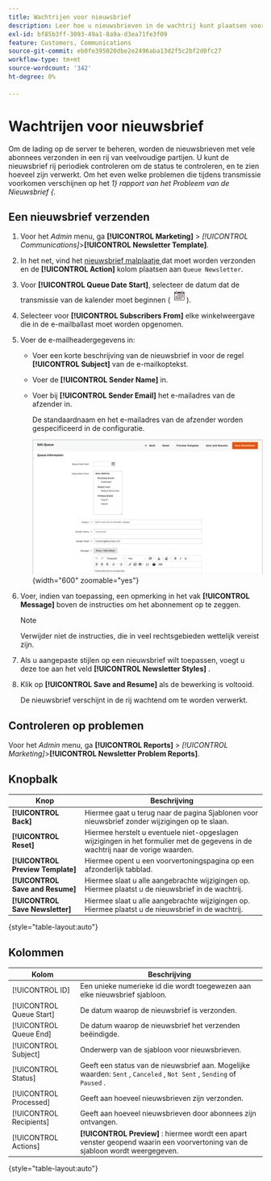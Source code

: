 ```yaml
---
title: Wachtrijen voor nieuwsbrief
description: Leer hoe u nieuwsbrieven in de wachtrij kunt plaatsen voor het verzenden van meerdere batches voor nieuwsbrieven.
exl-id: bf85b3ff-3093-49a1-8a9a-d3ea71fe3f09
feature: Customers, Communications
source-git-commit: eb0fe395020dbe2e2496aba13d2f5c2bf2d0fc27
workflow-type: tm+mt
source-wordcount: '342'
ht-degree: 0%

---
```


# Wachtrijen voor nieuwsbrief

Om de lading op de server te beheren, worden de nieuwsbrieven met vele abonnees verzonden in een rij van veelvoudige partijen. U kunt de nieuwsbrief rij periodiek controleren om de status te controleren, en te zien hoeveel zijn verwerkt. Om het even welke problemen die tijdens transmissie voorkomen verschijnen op het _1} rapport van het Probleem van de Nieuwsbrief {._

## Een nieuwsbrief verzenden

1. Voor het _Admin_ menu, ga **[!UICONTROL Marketing]** > _[!UICONTROL Communications]_>**[!UICONTROL Newsletter Template]**.

1. In het net, vind het [ nieuwsbrief malplaatje ](newsletter-template.md) dat moet worden verzonden en de **[!UICONTROL Action]** kolom plaatsen aan `Queue Newsletter`.

1. Voor **[!UICONTROL Queue Date Start]**, selecteer de datum dat de transmissie van de kalender moet beginnen (![ pictogram van de Kalender ](../assets/icon-calendar.png)).

1. Selecteer voor **[!UICONTROL Subscribers From]** elke winkelweergave die in de e-mailballast moet worden opgenomen.

1. Voer de e-mailheadergegevens in:

   - Voer een korte beschrijving van de nieuwsbrief in voor de regel **[!UICONTROL Subject]** van de e-mailkoptekst.

   - Voer de **[!UICONTROL Sender Name]** in.

   - Voer bij **[!UICONTROL Sender Email]** het e-mailadres van de afzender in.

     De standaardnaam en het e-mailadres van de afzender worden gespecificeerd in de configuratie.

     ![ de rijinformatie van de de rij van de Nieuwsbrief ](./assets/newsletter-queue-information1.png){width="600" zoomable="yes"}

1. Voer, indien van toepassing, een opmerking in het vak **[!UICONTROL Message]** boven de instructies om het abonnement op te zeggen.

   >[!NOTE]
   >
   >Verwijder niet de instructies, die in veel rechtsgebieden wettelijk vereist zijn.

1. Als u aangepaste stijlen op een nieuwsbrief wilt toepassen, voegt u deze toe aan het veld **[!UICONTROL Newsletter Styles]** .

1. Klik op **[!UICONTROL Save and Resume]** als de bewerking is voltooid.

   De nieuwsbrief verschijnt in de rij wachtend om te worden verwerkt.

## Controleren op problemen

Voor het _Admin_ menu, ga **[!UICONTROL Reports]** > _[!UICONTROL Marketing]_>**[!UICONTROL Newsletter Problem Reports]**.

## Knopbalk

| Knop | Beschrijving |
|--- |--- |
| **[!UICONTROL Back]** | Hiermee gaat u terug naar de pagina Sjablonen voor nieuwsbrief zonder wijzigingen op te slaan. |
| **[!UICONTROL Reset]** | Hiermee herstelt u eventuele niet-opgeslagen wijzigingen in het formulier met de gegevens in de wachtrij naar de vorige waarden. |
| **[!UICONTROL Preview Template]** | Hiermee opent u een voorvertoningspagina op een afzonderlijk tabblad. |
| **[!UICONTROL Save and Resume]** | Hiermee slaat u alle aangebrachte wijzigingen op. Hiermee plaatst u de nieuwsbrief in de wachtrij. |
| **[!UICONTROL Save Newsletter]** | Hiermee slaat u alle aangebrachte wijzigingen op. Hiermee plaatst u de nieuwsbrief in de wachtrij. |

{style="table-layout:auto"}

## Kolommen

| Kolom | Beschrijving |
|--- |--- |
| [!UICONTROL ID] | Een unieke numerieke id die wordt toegewezen aan elke nieuwsbrief sjabloon. |
| [!UICONTROL Queue Start] | De datum waarop de nieuwsbrief is verzonden. |
| [!UICONTROL Queue End] | De datum waarop de nieuwsbrief het verzenden beëindigde. |
| [!UICONTROL Subject] | Onderwerp van de sjabloon voor nieuwsbrieven. |
| [!UICONTROL Status] | Geeft een status van de nieuwsbrief aan. Mogelijke waarden: `Sent` , `Canceled` , `Not Sent` , `Sending` of `Paused` . |
| [!UICONTROL Processed] | Geeft aan hoeveel nieuwsbrieven zijn verzonden. |
| [!UICONTROL Recipients] | Geeft aan hoeveel nieuwsbrieven door abonnees zijn ontvangen. |
| [!UICONTROL Actions] | **[!UICONTROL Preview]** : hiermee wordt een apart venster geopend waarin een voorvertoning van de sjabloon wordt weergegeven. |

{style="table-layout:auto"}
